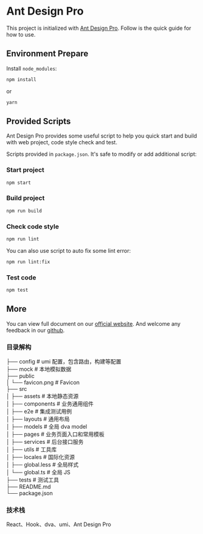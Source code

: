 # Ant Design Pro

This project is initialized with [Ant Design Pro](https://pro.ant.design). Follow is the quick guide for how to use.

## Environment Prepare

Install `node_modules`:

```bash
npm install
```

or

```bash
yarn
```

## Provided Scripts

Ant Design Pro provides some useful script to help you quick start and build with web project, code style check and test.

Scripts provided in `package.json`. It's safe to modify or add additional script:

### Start project

```bash
npm start
```

### Build project

```bash
npm run build
```

### Check code style

```bash
npm run lint
```

You can also use script to auto fix some lint error:

```bash
npm run lint:fix
```

### Test code

```bash
npm test
```

## More

You can view full document on our [official website](https://pro.ant.design). And welcome any feedback in our [github](https://github.com/ant-design/ant-design-pro).

### 目录解构

  ├── config                   # umi 配置，包含路由，构建等配置  
  ├── mock                     # 本地模拟数据  
  ├── public  
  │   └── favicon.png          # Favicon  
  ├── src  
  │   ├── assets               # 本地静态资源  
  │   ├── components           # 业务通用组件  
  │   ├── e2e                  # 集成测试用例  
  │   ├── layouts              # 通用布局  
  │   ├── models               # 全局 dva model  
  │   ├── pages                # 业务页面入口和常用模板  
  │   ├── services             # 后台接口服务  
  │   ├── utils                # 工具库  
  │   ├── locales              # 国际化资源  
  │   ├── global.less          # 全局样式  
  │   └── global.ts            # 全局 JS  
  ├── tests                    # 测试工具  
  ├── README.md  
  └── package.json

### 技术栈
React、Hook、dva、umi、Ant Design Pro